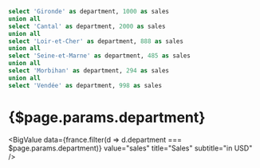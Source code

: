 ```sql france
select 'Gironde' as department, 1000 as sales
union all
select 'Cantal' as department, 2000 as sales
union all
select 'Loir-et-Cher' as department, 888 as sales
union all
select 'Seine-et-Marne' as department, 485 as sales
union all
select 'Morbihan' as department, 294 as sales
union all
select 'Vendée' as department, 998 as sales
```



# {$page.params.department}

<BigValue data={france.filter(d => d.department === $page.params.department)} value="sales" title="Sales" subtitle="in USD" />


